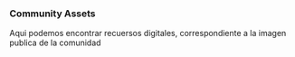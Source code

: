 ### Community Assets

Aqui podemos encontrar recuersos digitales, correspondiente a la imagen publica de la comunidad

